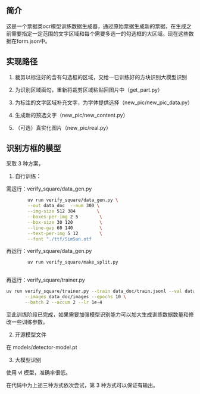 ## 简介

这是一个票据类ocr模型训练数据生成器，通过原始票据生成新的票据，在生成之前需要指定一定范围的文字区域和每个需要多选一的勾选框的大区域。现在这些数据在form.json中。

## 实现路径

1. 裁剪以标注好的含有勾选框的区域，交给一已训练好的方块识别大模型识别

2. 为识别区域画勾，重新将裁剪区域粘贴回图片中（get_part.py）

3. 为标注的文字区域补充文字，为字体提供选择（new_pic/new_pic_data.py）

4. 生成新的预选文字（new_pic/new_content.py）

5. （可选）真实化图片（new_pic/real.py）

## 识别方框的模型

采取 3 种方案，

1. 自行训练：

需运行：verify_square/data_gen.py
```bash
        uv run verify_square/data_gen.py \
        --out data_doc  --num 300 \
        --img-size 512 384        \
        --boxes-per-img 2 5        \
        --box-size 30 120          \
        --line-gap 60 140          \
        --text-per-img 5 12        \
        --font "./ttf/SimSun.otf
```
再运行：verify_square/data_gen.py
```bash
        uv run verify_square/make_split.py
    
```
再运行：verify_square/trainer.py
```bash
uv run verify_square/trainer.py --train data_doc/train.jsonl --val data_doc/val.jsonl \
       --images data_doc/images --epochs 10 \
       --batch 2 --accum 2 --lr 1e-4
```
至此训练阶段已完成，如果需要加强模型识别能力可以加大生成训练数据数量和修改一些训练参数。

2. 开源模型文件

在 models/detector-model.pt

3. 大模型识别

使用 vl 模型，准确率很低。

在代码中为上述三种方式依次尝试，第 3 种方式可以保证有输出。
